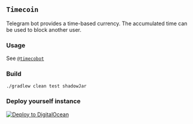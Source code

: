 ## `Timecoin`

Telegram bot provides a time-based currency. The accumulated time can be used to block another user.

### Usage

See [`@timecobot`](https:t.me/timecobot)

### Build

`./gradlew clean test shadowJar`

### Deploy yourself instance

[![Deploy to DigitalOcean](https://www.deploytodo.com/do-btn-blue.svg)](https://cloud.digitalocean.com/apps/new?repo=https://github.com/demidko/service/tree/main)
